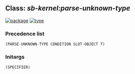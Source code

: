 ## Class: ***sb-kernel:parse-unknown-type***
[![package](https://img.shields.io/badge/Package-SB--KERNEL-5f9ea0.svg?style=social&colorA=999999)](../) [![type](https://img.shields.io/badge/Type-Class-5f9ea0.svg?style=social&colorA=999999)](../#class) 
### Precedence list
```
(PARSE-UNKNOWN-TYPE CONDITION SLOT-OBJECT T)
```
### Initargs
```
(SPECIFIER)
```
